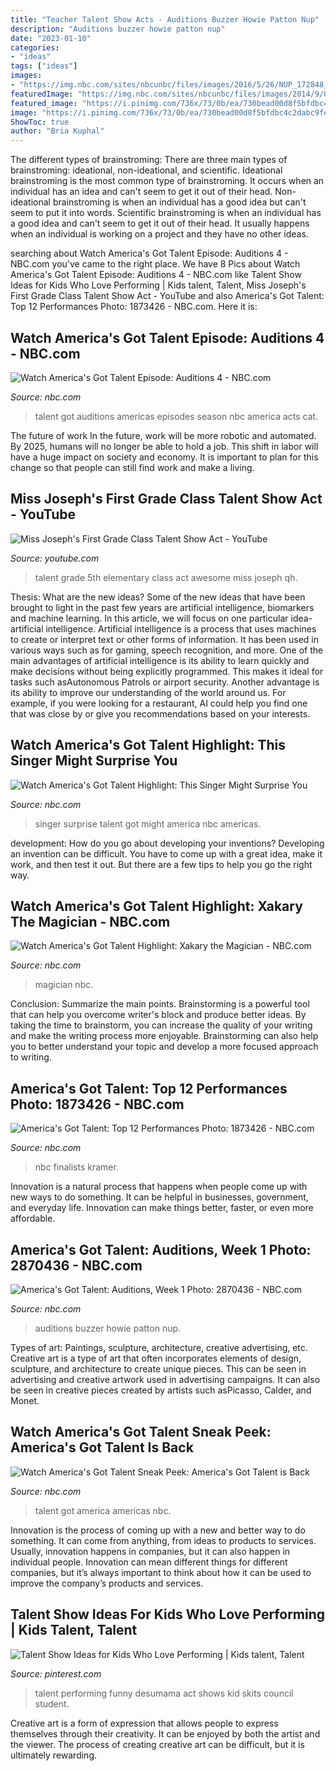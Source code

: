 ```yaml
---
title: "Teacher Talent Show Acts - Auditions Buzzer Howie Patton Nup"
description: "Auditions buzzer howie patton nup"
date: "2023-01-10"
categories:
- "ideas"
tags: ["ideas"]
images:
- "https://img.nbc.com/sites/nbcunbc/files/images/2016/5/26/NUP_172848_9699.jpg"
featuredImage: "https://img.nbc.com/sites/nbcunbc/files/images/2014/9/09/NUP_164859_0178.JPG"
featured_image: "https://i.pinimg.com/736x/73/0b/ea/730bead00d8f5bfdbc4c2dabc9feed58.jpg"
image: "https://i.pinimg.com/736x/73/0b/ea/730bead00d8f5bfdbc4c2dabc9feed58.jpg"
ShowToc: true
author: "Bria Kuphal"
---
```



The different types of brainstroming:
There are three main types of brainstroming: ideational, non-ideational, and scientific. Ideational brainstroming is the most common type of brainstroming. It occurs when an individual has an idea and can't seem to get it out of their head. Non-ideational brainstroming is when an individual has a good idea but can't seem to put it into words. Scientific brainstroming is when an individual has a good idea and can't seem to get it out of their head. It usually happens when an individual is working on a project and they have no other ideas.

	

		
searching about Watch America&#039;s Got Talent Episode: Auditions 4 - NBC.com you've came to the right place. We have 8 Pics about Watch America&#039;s Got Talent Episode: Auditions 4 - NBC.com like Talent Show Ideas for Kids Who Love Performing | Kids talent, Talent, Miss Joseph&#039;s First Grade Class Talent Show Act - YouTube and also America&#039;s Got Talent: Top 12 Performances Photo: 1873426 - NBC.com. Here it is:
		
    
## Watch America&#039;s Got Talent Episode: Auditions 4 - NBC.com

<img loading=lazy src="https://img.nbc.com/sites/nbcunbc/files/images/2020/6/16/200611_4182680_Auditions_4.jpg" onerror="this.onerror=null;this.src='https://tse3.mm.bing.net/th?id=OIP.Yx1REvdg6srkgaULVL9y4AHaEK&amp;pid=15.1';" alt="Watch America&#039;s Got Talent Episode: Auditions 4 - NBC.com">

_Source: nbc.com_

>talent got auditions americas episodes season nbc america acts cat. 

	

The future of work
In the future, work will be more robotic and automated. By 2025, humans will no longer be able to hold a job. This shift in labor will have a huge impact on society and economy. It is important to plan for this change so that people can still find work and make a living.

    
## Miss Joseph&#039;s First Grade Class Talent Show Act - YouTube

<img loading=lazy src="http://i.ytimg.com/vi/Qh_AiU6MQ_o/maxresdefault.jpg" onerror="this.onerror=null;this.src='https://tse4.mm.bing.net/th?id=OIP.RrlYrEXil7WS0PTPVuLMkAHaEK&amp;pid=15.1';" alt="Miss Joseph&#039;s First Grade Class Talent Show Act - YouTube">

_Source: youtube.com_

>talent grade 5th elementary class act awesome miss joseph qh. 

	

Thesis: What are the new ideas?
Some of the new ideas that have been brought to light in the past few years are artificial intelligence, biomarkers and machine learning. In this article, we will focus on one particular idea- artificial intelligence. Artificial intelligence is a process that uses machines to create or interpret text or other forms of information. It has been used in various ways such as for gaming, speech recognition, and more. 
One of the main advantages of artificial intelligence is its ability to learn quickly and make decisions without being explicitly programmed. This makes it ideal for tasks such asAutonomous Patrols or airport security. Another advantage is its ability to improve our understanding of the world around us. For example, if you were looking for a restaurant, AI could help you find one that was close by or give you recommendations based on your interests.

    
## Watch America&#039;s Got Talent Highlight: This Singer Might Surprise You

<img loading=lazy src="https://img.nbc.com/sites/nbcunbc/files/images/2020/6/16/200616_4185407_This_Singer_Might_Surprise_You_with__Let_s_G.jpg" onerror="this.onerror=null;this.src='https://tse4.mm.bing.net/th?id=OIP.DwriRtVPV69RuLKFWU2tVQHaEK&amp;pid=15.1';" alt="Watch America&#039;s Got Talent Highlight: This Singer Might Surprise You">

_Source: nbc.com_

>singer surprise talent got might america nbc americas. 

	

development: How do you go about developing your inventions?
Developing an invention can be difficult. You have to come up with a great idea, make it work, and then test it out. But there are a few tips to help you go the right way.

    
## Watch America&#039;s Got Talent Highlight: Xakary The Magician - NBC.com

<img loading=lazy src="https://img.nbc.com/mpx-static/image/656/622/150601_2870310_Xakary_the_Magician.jpg" onerror="this.onerror=null;this.src='https://tse1.mm.bing.net/th?id=OIP.VU9Dbb8wAoCOeR_edCt8oQHaEK&amp;pid=15.1';" alt="Watch America&#039;s Got Talent Highlight: Xakary the Magician - NBC.com">

_Source: nbc.com_

>magician nbc. 

	

Conclusion: Summarize the main points.
Brainstorming is a powerful tool that can help you overcome writer's block and produce better ideas. By taking the time to brainstorm, you can increase the quality of your writing and make the writing process more enjoyable. Brainstorming can also help you to better understand your topic and develop a more focused approach to writing.

    
## America&#039;s Got Talent: Top 12 Performances Photo: 1873426 - NBC.com

<img loading=lazy src="https://img.nbc.com/sites/nbcunbc/files/images/2014/9/09/NUP_164859_0178.JPG" onerror="this.onerror=null;this.src='https://tse3.mm.bing.net/th?id=OIP.1Ug1B_vCS-ue0O2fsNMmkQHaE8&amp;pid=15.1';" alt="America&#039;s Got Talent: Top 12 Performances Photo: 1873426 - NBC.com">

_Source: nbc.com_

>nbc finalists kramer. 

	

Innovation is a natural process that happens when people come up with new ways to do something. It can be helpful in businesses, government, and everyday life. Innovation can make things better, faster, or even more affordable.

    
## America&#039;s Got Talent: Auditions, Week 1 Photo: 2870436 - NBC.com

<img loading=lazy src="https://img.nbc.com/sites/nbcunbc/files/images/2016/5/26/NUP_172848_9699.jpg" onerror="this.onerror=null;this.src='https://tse4.mm.bing.net/th?id=OIP.YXcHQzM1OjB7gcOdAaDNfgHaE8&amp;pid=15.1';" alt="America&#039;s Got Talent: Auditions, Week 1 Photo: 2870436 - NBC.com">

_Source: nbc.com_

>auditions buzzer howie patton nup. 

	

Types of art: Paintings, sculpture, architecture, creative advertising, etc.
Creative art is a type of art that often incorporates elements of design, sculpture, and architecture to create unique pieces. This can be seen in advertising and creative artwork used in advertising campaigns. It can also be seen in creative pieces created by artists such asPicasso, Calder, and Monet.

    
## Watch America&#039;s Got Talent Sneak Peek: America&#039;s Got Talent Is Back

<img loading=lazy src="https://img.nbc.com/mpx-static/NBCdotCOM/mezzthumb/00b755e0039c2087625db9ebbbb415a2_0b09871064cace67c72d98d22e7b09ad.jpg" onerror="this.onerror=null;this.src='https://tse1.mm.bing.net/th?id=OIP.LDy90GlQSLwZ5zghLUgUBAHaEK&amp;pid=15.1';" alt="Watch America&#039;s Got Talent Sneak Peek: America&#039;s Got Talent is Back">

_Source: nbc.com_

>talent got america americas nbc. 

	

Innovation is the process of coming up with a new and better way to do something. It can come from anything, from ideas to products to services. Usually, innovation happens in companies, but it can also happen in individual people. Innovation can mean different things for different companies, but it’s always important to think about how it can be used to improve the company’s products and services.

    
## Talent Show Ideas For Kids Who Love Performing | Kids Talent, Talent

<img loading=lazy src="https://i.pinimg.com/736x/73/0b/ea/730bead00d8f5bfdbc4c2dabc9feed58.jpg" onerror="this.onerror=null;this.src='https://tse1.mm.bing.net/th?id=OIP.kYD8OEyHj6KTYkIbTt0IhQHaKa&amp;pid=15.1';" alt="Talent Show Ideas for Kids Who Love Performing | Kids talent, Talent">

_Source: pinterest.com_

>talent performing funny desumama act shows kid skits council student. 

	

Creative art is a form of expression that allows people to express themselves through their creativity. It can be enjoyed by both the artist and the viewer. The process of creating creative art can be difficult, but it is ultimately rewarding.

